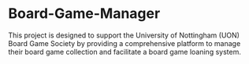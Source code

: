 # Board-Game-Manager
This project is designed to support the University of Nottingham (UON) Board Game Society by providing a comprehensive platform to manage their board game collection and facilitate a board game loaning system.
